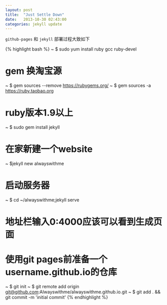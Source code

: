 ```yaml
---
layout: post
title:  "Just Settle Down"
date:   2013-10-30 02:43:00
categories: jekyll update
---
```

`github-pages` 和 `jekyll` 部署过程大致如下

{% highlight bash %}
~ $ sudo yum install ruby gcc ruby-devel

# gem 换淘宝源
~ $ gem sources --remove https://rubygems.org/
~ $ gem sources -a https://ruby.taobao.org

# ruby版本1.9以上
~ $ sudo gem install jekyll

# 在家新建一个website
~ $jekyll new alwayswithme

# 启动服务器
~ $ cd ~/alwayswithme;jekyll serve

# 地址栏输入0:4000应该可以看到生成页面

# 使用git pages前准备一个username.github.io的仓库
~ $ git init
~ $ git remote add origin git@github.com:Alwayswithme/alwayswithme.github.io.git
~ $ git add . && git commit -m 'initial commit'
{% endhighlight %}
